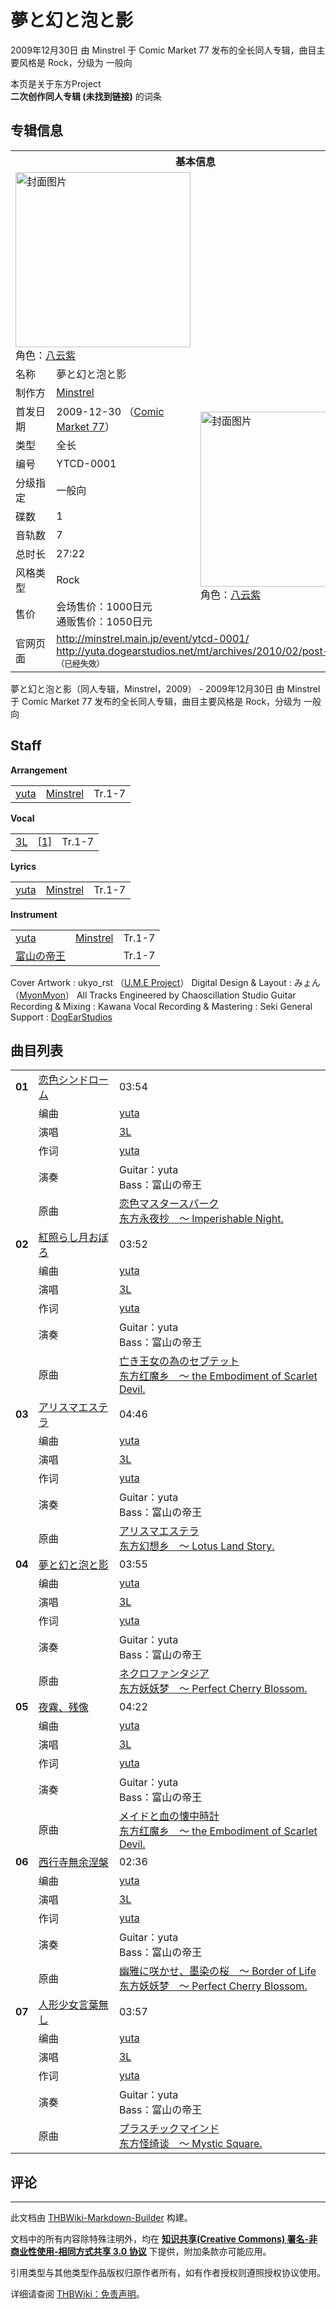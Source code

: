 # 夢と幻と泡と影

<!-- source html: G:\repos\THBWiki-Markdown-Builder\THBWikiMarkdown\Temp\main\8\86\ns0%3A%E5%A4%A2%E3%81%A8%E5%B9%BB%E3%81%A8%E6%B3%A1%E3%81%A8%E5%BD%B1.html -->

2009年12月30日 由 Minstrel 于 Comic Market 77 发布的全长同人专辑，曲目主要风格是 Rock，分级为 一般向

本页是关于东方Project  
 **二次创作同人专辑 (未找到链接)** 的词条

## 专辑信息

<table><tbody><tr><th colspan="3">基本信息</th></tr><tr><td class="cover-artwork-mobile" colspan="2"><a href="./文件-夢と幻と泡と影封面.jpg.md" class="image" title="封面图片"><img alt="封面图片" src="https://upload.thwiki.cc/thumb/a/ab/%E5%A4%A2%E3%81%A8%E5%B9%BB%E3%81%A8%E6%B3%A1%E3%81%A8%E5%BD%B1%E5%B0%81%E9%9D%A2.jpg/280px-%E5%A4%A2%E3%81%A8%E5%B9%BB%E3%81%A8%E6%B3%A1%E3%81%A8%E5%BD%B1%E5%B0%81%E9%9D%A2.jpg" decoding="async" loading="lazy" width="280" height="280" srcset="https://upload.thwiki.cc/thumb/a/ab/%E5%A4%A2%E3%81%A8%E5%B9%BB%E3%81%A8%E6%B3%A1%E3%81%A8%E5%BD%B1%E5%B0%81%E9%9D%A2.jpg/420px-%E5%A4%A2%E3%81%A8%E5%B9%BB%E3%81%A8%E6%B3%A1%E3%81%A8%E5%BD%B1%E5%B0%81%E9%9D%A2.jpg 1.5x, https://upload.thwiki.cc/thumb/a/ab/%E5%A4%A2%E3%81%A8%E5%B9%BB%E3%81%A8%E6%B3%A1%E3%81%A8%E5%BD%B1%E5%B0%81%E9%9D%A2.jpg/560px-%E5%A4%A2%E3%81%A8%E5%B9%BB%E3%81%A8%E6%B3%A1%E3%81%A8%E5%BD%B1%E5%B0%81%E9%9D%A2.jpg 2x" data-file-width="600" data-file-height="600"></a><div class="cover-char">角色：<a href="./八云紫.md" title="八云紫">八云紫</a></div></td>
</tr><tr><td class="label">名称</td><td colspan="2"> 夢と幻と泡と影 </td></tr><tr><td class="label">制作方</td><td><a href="./Minstrel.md" title="Minstrel">Minstrel</a></td><td class="cover-artwork" rowspan="10" style="min-width:280px;"><a href="./文件-夢と幻と泡と影封面.jpg.md" class="image" title="封面图片"><img alt="封面图片" src="https://upload.thwiki.cc/thumb/a/ab/%E5%A4%A2%E3%81%A8%E5%B9%BB%E3%81%A8%E6%B3%A1%E3%81%A8%E5%BD%B1%E5%B0%81%E9%9D%A2.jpg/280px-%E5%A4%A2%E3%81%A8%E5%B9%BB%E3%81%A8%E6%B3%A1%E3%81%A8%E5%BD%B1%E5%B0%81%E9%9D%A2.jpg" decoding="async" loading="lazy" width="280" height="280" srcset="https://upload.thwiki.cc/thumb/a/ab/%E5%A4%A2%E3%81%A8%E5%B9%BB%E3%81%A8%E6%B3%A1%E3%81%A8%E5%BD%B1%E5%B0%81%E9%9D%A2.jpg/420px-%E5%A4%A2%E3%81%A8%E5%B9%BB%E3%81%A8%E6%B3%A1%E3%81%A8%E5%BD%B1%E5%B0%81%E9%9D%A2.jpg 1.5x, https://upload.thwiki.cc/thumb/a/ab/%E5%A4%A2%E3%81%A8%E5%B9%BB%E3%81%A8%E6%B3%A1%E3%81%A8%E5%BD%B1%E5%B0%81%E9%9D%A2.jpg/560px-%E5%A4%A2%E3%81%A8%E5%B9%BB%E3%81%A8%E6%B3%A1%E3%81%A8%E5%BD%B1%E5%B0%81%E9%9D%A2.jpg 2x" data-file-width="600" data-file-height="600"></a><div class="cover-char">角色：<a href="./八云紫.md" title="八云紫">八云紫</a></div></td>
</tr><tr><td class="label">首发日期</td><td>2009-12-30&#160;（<a href="/展会作品列表?e=Comic+Market%2377">Comic Market 77</a>）</td></tr><tr><td class="label">类型</td><td>全长</td></tr><tr><td class="label">编号</td><td>YTCD-0001</td></tr><tr><td class="label">分级指定</td><td>一般向</td></tr><tr><td class="label">碟数</td><td>1</td></tr><tr><td class="label">音轨数</td><td>7</td></tr><tr><td class="label">总时长</td><td>27:22</td></tr><tr><td class="label">风格类型</td><td>Rock</td></tr><tr><td class="label">售价</td><td>会场售价：1000日元<br>通贩售价：1050日元</td></tr>
<tr><td class="label">官网页面</td><td colspan="2"><a rel="nofollow" class="external free" href="http://minstrel.main.jp/event/ytcd-0001/">http://minstrel.main.jp/event/ytcd-0001/</a><br><a rel="nofollow" class="external free" href="http://yuta.dogearstudios.net/mt/archives/2010/02/post-5.html">http://yuta.dogearstudios.net/mt/archives/2010/02/post-5.html</a><br><span style="font-family: sans-serif; cursor: default; color:#555; font-size: 0.8em; bottom: 0.1em; font-weight: bold;" title="连接到已经失效网页">（已经失效）</span></td></tr></tbody></table>

夢と幻と泡と影（同人专辑，Minstrel，2009） - 2009年12月30日 由 Minstrel 于 Comic Market 77 发布的全长同人专辑，曲目主要风格是 Rock，分级为 一般向

## Staff
  
 **Arrangement**   

<table><tbody><tr><td><a href="/index.php?title=yuta&amp;action=edit&amp;redlink=1" class="new" title="yuta（页面不存在）">yuta</a></td><td><a href="./Minstrel.md" title="Minstrel">Minstrel</a></td><td>Tr.1-7</td></tr></tbody></table>

  
 **Vocal**   

<table><tbody><tr><td><a href="./3L.md" title="3L">3L</a></td><td><a rel="nofollow" class="external autonumber" href="http://nerimadaikon.web.fc2.com/">[1]</a></td><td>Tr.1-7</td></tr></tbody></table>

  
 **Lyrics**   

<table><tbody><tr><td><a href="/index.php?title=yuta&amp;action=edit&amp;redlink=1" class="new" title="yuta（页面不存在）">yuta</a></td><td><a href="./Minstrel.md" title="Minstrel">Minstrel</a></td><td>Tr.1-7</td></tr></tbody></table>

  
 **Instrument**   

<table><tbody><tr><td><a href="/index.php?title=yuta&amp;action=edit&amp;redlink=1" class="new" title="yuta（页面不存在）">yuta</a></td><td><a href="./Minstrel.md" title="Minstrel">Minstrel</a></td><td>Tr.1-7</td></tr><tr><td><a href="/index.php?title=%E5%AF%8C%E5%B1%B1%E3%81%AE%E5%B8%9D%E7%8E%8B&amp;action=edit&amp;redlink=1" class="new" title="富山の帝王（页面不存在）">富山の帝王</a></td><td></td><td>Tr.1-7</td></tr></tbody></table>


Cover Artwork
: ukyo_rst （[U.M.E Project](http://ume-project.jp/)）
Digital Design &amp; Layout
: みょん （[MyonMyon](./MyonMyon.md)）
All Tracks Engineered by Chaoscillation Studio
Guitar Recording &amp; Mixing
: Kawana
Vocal Recording &amp; Mastering
: Seki
General Support
: [DogEarStudios](http://www.dogearstudios.net)


## 曲目列表

<table><tbody><tr><td id="1" class="infoRD"><b>01</b></td><td id="恋色シンドローム" colspan="2" class="title"><span class="new" title="（歌词页面不存在）"><a href="/index.php?title=%E6%AD%8C%E8%AF%8D:%E6%81%8B%E8%89%B2%E3%82%B7%E3%83%B3%E3%83%89%E3%83%AD%E3%83%BC%E3%83%A0&amp;boilerplate=模板:页面模板/曲目歌词&amp;action=edit">恋色シンドローム</a></span><span class="thcsearchlinks"><a rel="nofollow" class="external text" href="https://cd.thwiki.cc?arrange=yuta&amp;vocal=3L&amp;lyric=yuta&amp;ogmusic=恋色マスタースパーク&amp;fromwiki=夢と幻と泡と影"><span title="搜索相似同人曲"></span></a></span></td><td class="time">03:54</td></tr><tr><td class="left"></td><td class="label">编曲</td><td class="text" colspan="2"><a href="/index.php?title=yuta&amp;action=edit&amp;redlink=1" class="new" title="yuta（页面不存在）">yuta</a><span class="thcsearchlinks"><a rel="nofollow" class="external text" href="https://cd.thwiki.cc?arrange=，yuta&amp;fromwiki=夢と幻と泡と影"><span></span></a></span></td></tr><tr><td class="left"></td><td class="label">演唱</td><td class="text" colspan="2"><a href="./3L.md" title="3L">3L</a><span class="thcsearchlinks"><a rel="nofollow" class="external text" href="https://cd.thwiki.cc?vocal=3L&amp;fromwiki=夢と幻と泡と影"><span></span></a></span></td></tr><tr><td class="left"></td><td class="label">作词</td><td class="text" colspan="2"><a href="/index.php?title=yuta&amp;action=edit&amp;redlink=1" class="new" title="yuta（页面不存在）">yuta</a><span class="thcsearchlinks"><a rel="nofollow" class="external text" href="https://cd.thwiki.cc?lyric=yuta&amp;fromwiki=夢と幻と泡と影"><span></span></a></span></td></tr><tr><td class="left"></td><td class="label">演奏</td><td class="text" colspan="2">Guitar：yuta <br>Bass：富山の帝王</td></tr><tr><td class="left"></td><td class="label">原曲</td><td class="text" colspan="2"><span class="thcsearchlinks"><a rel="nofollow" class="external text" href="https://cd.thwiki.cc?ogmusic=恋色マスタースパーク&amp;fromwiki=夢と幻と泡と影"><span></span></a></span><div class="ogmusic"><a href="./恋色マスタースパーク.md" class="mw-redirect" title="恋色マスタースパーク">恋色マスタースパーク</a></div><div class="source"><a href="./东方永夜抄_～_Imperishable_Night..md" class="mw-redirect" title="东方永夜抄 ～ Imperishable Night.">东方永夜抄　～ Imperishable Night.</a></div></td></tr>
<tr><td id="2" class="infoRD"><b>02</b></td><td id="紅照らし月おぼろ" colspan="2" class="title"><span class="new" title="（歌词页面不存在）"><a href="/index.php?title=%E6%AD%8C%E8%AF%8D:%E7%B4%85%E7%85%A7%E3%82%89%E3%81%97%E6%9C%88%E3%81%8A%E3%81%BC%E3%82%8D&amp;boilerplate=模板:页面模板/曲目歌词&amp;action=edit">紅照らし月おぼろ</a></span><span class="thcsearchlinks"><a rel="nofollow" class="external text" href="https://cd.thwiki.cc?arrange=yuta&amp;vocal=3L&amp;lyric=yuta&amp;ogmusic=亡き王女の為のセプテット&amp;fromwiki=夢と幻と泡と影"><span title="搜索相似同人曲"></span></a></span></td><td class="time">03:52</td></tr><tr><td class="left"></td><td class="label">编曲</td><td class="text" colspan="2"><a href="/index.php?title=yuta&amp;action=edit&amp;redlink=1" class="new" title="yuta（页面不存在）">yuta</a><span class="thcsearchlinks"><a rel="nofollow" class="external text" href="https://cd.thwiki.cc?arrange=，yuta&amp;fromwiki=夢と幻と泡と影"><span></span></a></span></td></tr><tr><td class="left"></td><td class="label">演唱</td><td class="text" colspan="2"><a href="./3L.md" title="3L">3L</a><span class="thcsearchlinks"><a rel="nofollow" class="external text" href="https://cd.thwiki.cc?vocal=3L&amp;fromwiki=夢と幻と泡と影"><span></span></a></span></td></tr><tr><td class="left"></td><td class="label">作词</td><td class="text" colspan="2"><a href="/index.php?title=yuta&amp;action=edit&amp;redlink=1" class="new" title="yuta（页面不存在）">yuta</a><span class="thcsearchlinks"><a rel="nofollow" class="external text" href="https://cd.thwiki.cc?lyric=yuta&amp;fromwiki=夢と幻と泡と影"><span></span></a></span></td></tr><tr><td class="left"></td><td class="label">演奏</td><td class="text" colspan="2">Guitar：yuta <br>Bass：富山の帝王</td></tr><tr><td class="left"></td><td class="label">原曲</td><td class="text" colspan="2"><span class="thcsearchlinks"><a rel="nofollow" class="external text" href="https://cd.thwiki.cc?ogmusic=亡き王女の為のセプテット&amp;fromwiki=夢と幻と泡と影"><span></span></a></span><div class="ogmusic"><a href="./亡き王女の為のセプテット.md" class="mw-redirect" title="亡き王女の為のセプテット">亡き王女の為のセプテット</a></div><div class="source"><a href="./东方红魔乡_～_the_Embodiment_of_Scarlet_Devil..md" class="mw-redirect" title="东方红魔乡 ～ the Embodiment of Scarlet Devil.">东方红魔乡　～ the Embodiment of Scarlet Devil.</a></div></td></tr>
<tr><td id="3" class="infoRD"><b>03</b></td><td id="アリスマエステラ" colspan="2" class="title"><span class="new" title="（歌词页面不存在）"><a href="/index.php?title=%E6%AD%8C%E8%AF%8D:%E3%82%A2%E3%83%AA%E3%82%B9%E3%83%9E%E3%82%A8%E3%82%B9%E3%83%86%E3%83%A9&amp;boilerplate=模板:页面模板/曲目歌词&amp;action=edit">アリスマエステラ</a></span><span class="thcsearchlinks"><a rel="nofollow" class="external text" href="https://cd.thwiki.cc?arrange=yuta&amp;vocal=3L&amp;lyric=yuta&amp;ogmusic=アリスマエステラ&amp;fromwiki=夢と幻と泡と影"><span title="搜索相似同人曲"></span></a></span></td><td class="time">04:46</td></tr><tr><td class="left"></td><td class="label">编曲</td><td class="text" colspan="2"><a href="/index.php?title=yuta&amp;action=edit&amp;redlink=1" class="new" title="yuta（页面不存在）">yuta</a><span class="thcsearchlinks"><a rel="nofollow" class="external text" href="https://cd.thwiki.cc?arrange=，yuta&amp;fromwiki=夢と幻と泡と影"><span></span></a></span></td></tr><tr><td class="left"></td><td class="label">演唱</td><td class="text" colspan="2"><a href="./3L.md" title="3L">3L</a><span class="thcsearchlinks"><a rel="nofollow" class="external text" href="https://cd.thwiki.cc?vocal=3L&amp;fromwiki=夢と幻と泡と影"><span></span></a></span></td></tr><tr><td class="left"></td><td class="label">作词</td><td class="text" colspan="2"><a href="/index.php?title=yuta&amp;action=edit&amp;redlink=1" class="new" title="yuta（页面不存在）">yuta</a><span class="thcsearchlinks"><a rel="nofollow" class="external text" href="https://cd.thwiki.cc?lyric=yuta&amp;fromwiki=夢と幻と泡と影"><span></span></a></span></td></tr><tr><td class="left"></td><td class="label">演奏</td><td class="text" colspan="2">Guitar：yuta <br>Bass：富山の帝王</td></tr><tr><td class="left"></td><td class="label">原曲</td><td class="text" colspan="2"><span class="thcsearchlinks"><a rel="nofollow" class="external text" href="https://cd.thwiki.cc?ogmusic=アリスマエステラ&amp;fromwiki=夢と幻と泡と影"><span></span></a></span><div class="ogmusic"><a href="./アリスマエステラ.md" class="mw-redirect" title="アリスマエステラ">アリスマエステラ</a></div><div class="source"><a href="./东方幻想乡_～_Lotus_Land_Story..md" class="mw-redirect" title="东方幻想乡 ～ Lotus Land Story.">东方幻想乡　～ Lotus Land Story.</a></div></td></tr>
<tr><td id="4" class="infoRD"><b>04</b></td><td id="夢と幻と泡と影" colspan="2" class="title"><span class="new" title="（歌词页面不存在）"><a href="/index.php?title=%E6%AD%8C%E8%AF%8D:%E5%A4%A2%E3%81%A8%E5%B9%BB%E3%81%A8%E6%B3%A1%E3%81%A8%E5%BD%B1&amp;boilerplate=模板:页面模板/曲目歌词&amp;action=edit">夢と幻と泡と影</a></span><span class="thcsearchlinks"><a rel="nofollow" class="external text" href="https://cd.thwiki.cc?arrange=yuta&amp;vocal=3L&amp;lyric=yuta&amp;ogmusic=ネクロファンタジア&amp;fromwiki=夢と幻と泡と影"><span title="搜索相似同人曲"></span></a></span></td><td class="time">03:55</td></tr><tr><td class="left"></td><td class="label">编曲</td><td class="text" colspan="2"><a href="/index.php?title=yuta&amp;action=edit&amp;redlink=1" class="new" title="yuta（页面不存在）">yuta</a><span class="thcsearchlinks"><a rel="nofollow" class="external text" href="https://cd.thwiki.cc?arrange=，yuta&amp;fromwiki=夢と幻と泡と影"><span></span></a></span></td></tr><tr><td class="left"></td><td class="label">演唱</td><td class="text" colspan="2"><a href="./3L.md" title="3L">3L</a><span class="thcsearchlinks"><a rel="nofollow" class="external text" href="https://cd.thwiki.cc?vocal=3L&amp;fromwiki=夢と幻と泡と影"><span></span></a></span></td></tr><tr><td class="left"></td><td class="label">作词</td><td class="text" colspan="2"><a href="/index.php?title=yuta&amp;action=edit&amp;redlink=1" class="new" title="yuta（页面不存在）">yuta</a><span class="thcsearchlinks"><a rel="nofollow" class="external text" href="https://cd.thwiki.cc?lyric=yuta&amp;fromwiki=夢と幻と泡と影"><span></span></a></span></td></tr><tr><td class="left"></td><td class="label">演奏</td><td class="text" colspan="2">Guitar：yuta <br>Bass：富山の帝王</td></tr><tr><td class="left"></td><td class="label">原曲</td><td class="text" colspan="2"><span class="thcsearchlinks"><a rel="nofollow" class="external text" href="https://cd.thwiki.cc?ogmusic=ネクロファンタジア&amp;fromwiki=夢と幻と泡と影"><span></span></a></span><div class="ogmusic"><a href="./ネクロファンタジア.md" class="mw-redirect" title="ネクロファンタジア">ネクロファンタジア</a></div><div class="source"><a href="./东方妖妖梦_～_Perfect_Cherry_Blossom..md" class="mw-redirect" title="东方妖妖梦 ～ Perfect Cherry Blossom.">东方妖妖梦　～ Perfect Cherry Blossom.</a></div></td></tr>
<tr><td id="5" class="infoRD"><b>05</b></td><td id="夜霧、残像" colspan="2" class="title"><span class="new" title="（歌词页面不存在）"><a href="/index.php?title=%E6%AD%8C%E8%AF%8D:%E5%A4%9C%E9%9C%A7%E3%80%81%E6%AE%8B%E5%83%8F&amp;boilerplate=模板:页面模板/曲目歌词&amp;action=edit">夜霧、残像</a></span><span class="thcsearchlinks"><a rel="nofollow" class="external text" href="https://cd.thwiki.cc?arrange=yuta&amp;vocal=3L&amp;lyric=yuta&amp;ogmusic=メイドと血の懐中時計&amp;fromwiki=夢と幻と泡と影"><span title="搜索相似同人曲"></span></a></span></td><td class="time">04:22</td></tr><tr><td class="left"></td><td class="label">编曲</td><td class="text" colspan="2"><a href="/index.php?title=yuta&amp;action=edit&amp;redlink=1" class="new" title="yuta（页面不存在）">yuta</a><span class="thcsearchlinks"><a rel="nofollow" class="external text" href="https://cd.thwiki.cc?arrange=，yuta&amp;fromwiki=夢と幻と泡と影"><span></span></a></span></td></tr><tr><td class="left"></td><td class="label">演唱</td><td class="text" colspan="2"><a href="./3L.md" title="3L">3L</a><span class="thcsearchlinks"><a rel="nofollow" class="external text" href="https://cd.thwiki.cc?vocal=3L&amp;fromwiki=夢と幻と泡と影"><span></span></a></span></td></tr><tr><td class="left"></td><td class="label">作词</td><td class="text" colspan="2"><a href="/index.php?title=yuta&amp;action=edit&amp;redlink=1" class="new" title="yuta（页面不存在）">yuta</a><span class="thcsearchlinks"><a rel="nofollow" class="external text" href="https://cd.thwiki.cc?lyric=yuta&amp;fromwiki=夢と幻と泡と影"><span></span></a></span></td></tr><tr><td class="left"></td><td class="label">演奏</td><td class="text" colspan="2">Guitar：yuta <br>Bass：富山の帝王</td></tr><tr><td class="left"></td><td class="label">原曲</td><td class="text" colspan="2"><span class="thcsearchlinks"><a rel="nofollow" class="external text" href="https://cd.thwiki.cc?ogmusic=メイドと血の懐中時計&amp;fromwiki=夢と幻と泡と影"><span></span></a></span><div class="ogmusic"><a href="./メイドと血の懐中時計.md" class="mw-redirect" title="メイドと血の懐中時計">メイドと血の懐中時計</a></div><div class="source"><a href="./东方红魔乡_～_the_Embodiment_of_Scarlet_Devil..md" class="mw-redirect" title="东方红魔乡 ～ the Embodiment of Scarlet Devil.">东方红魔乡　～ the Embodiment of Scarlet Devil.</a></div></td></tr>
<tr><td id="6" class="infoRD"><b>06</b></td><td id="西行寺無余涅槃" colspan="2" class="title"><span class="new" title="（歌词页面不存在）"><a href="/index.php?title=%E6%AD%8C%E8%AF%8D:%E8%A5%BF%E8%A1%8C%E5%AF%BA%E7%84%A1%E4%BD%99%E6%B6%85%E6%A7%83&amp;boilerplate=模板:页面模板/曲目歌词&amp;action=edit">西行寺無余涅槃</a></span><span class="thcsearchlinks"><a rel="nofollow" class="external text" href="https://cd.thwiki.cc?arrange=yuta&amp;vocal=3L&amp;lyric=yuta&amp;ogmusic=幽雅に咲かせ、墨染の桜　～ Border of Life&amp;fromwiki=夢と幻と泡と影"><span title="搜索相似同人曲"></span></a></span></td><td class="time">02:36</td></tr><tr><td class="left"></td><td class="label">编曲</td><td class="text" colspan="2"><a href="/index.php?title=yuta&amp;action=edit&amp;redlink=1" class="new" title="yuta（页面不存在）">yuta</a><span class="thcsearchlinks"><a rel="nofollow" class="external text" href="https://cd.thwiki.cc?arrange=，yuta&amp;fromwiki=夢と幻と泡と影"><span></span></a></span></td></tr><tr><td class="left"></td><td class="label">演唱</td><td class="text" colspan="2"><a href="./3L.md" title="3L">3L</a><span class="thcsearchlinks"><a rel="nofollow" class="external text" href="https://cd.thwiki.cc?vocal=3L&amp;fromwiki=夢と幻と泡と影"><span></span></a></span></td></tr><tr><td class="left"></td><td class="label">作词</td><td class="text" colspan="2"><a href="/index.php?title=yuta&amp;action=edit&amp;redlink=1" class="new" title="yuta（页面不存在）">yuta</a><span class="thcsearchlinks"><a rel="nofollow" class="external text" href="https://cd.thwiki.cc?lyric=yuta&amp;fromwiki=夢と幻と泡と影"><span></span></a></span></td></tr><tr><td class="left"></td><td class="label">演奏</td><td class="text" colspan="2">Guitar：yuta <br>Bass：富山の帝王</td></tr><tr><td class="left"></td><td class="label">原曲</td><td class="text" colspan="2"><span class="thcsearchlinks"><a rel="nofollow" class="external text" href="https://cd.thwiki.cc?ogmusic=幽雅に咲かせ、墨染の桜　～ Border of Life&amp;fromwiki=夢と幻と泡と影"><span></span></a></span><div class="ogmusic"><a href="./幽雅に咲かせ、墨染の桜_～_Border_of_Life.md" class="mw-redirect" title="幽雅に咲かせ、墨染の桜 ～ Border of Life">幽雅に咲かせ、墨染の桜　～ Border of Life</a></div><div class="source"><a href="./东方妖妖梦_～_Perfect_Cherry_Blossom..md" class="mw-redirect" title="东方妖妖梦 ～ Perfect Cherry Blossom.">东方妖妖梦　～ Perfect Cherry Blossom.</a></div></td></tr>
<tr><td id="7" class="infoRD"><b>07</b></td><td id="人形少女言葉無し" colspan="2" class="title"><span class="new" title="（歌词页面不存在）"><a href="/index.php?title=%E6%AD%8C%E8%AF%8D:%E4%BA%BA%E5%BD%A2%E5%B0%91%E5%A5%B3%E8%A8%80%E8%91%89%E7%84%A1%E3%81%97&amp;boilerplate=模板:页面模板/曲目歌词&amp;action=edit">人形少女言葉無し</a></span><span class="thcsearchlinks"><a rel="nofollow" class="external text" href="https://cd.thwiki.cc?arrange=yuta&amp;vocal=3L&amp;lyric=yuta&amp;ogmusic=プラスチックマインド&amp;fromwiki=夢と幻と泡と影"><span title="搜索相似同人曲"></span></a></span></td><td class="time">03:57</td></tr><tr><td class="left"></td><td class="label">编曲</td><td class="text" colspan="2"><a href="/index.php?title=yuta&amp;action=edit&amp;redlink=1" class="new" title="yuta（页面不存在）">yuta</a><span class="thcsearchlinks"><a rel="nofollow" class="external text" href="https://cd.thwiki.cc?arrange=，yuta&amp;fromwiki=夢と幻と泡と影"><span></span></a></span></td></tr><tr><td class="left"></td><td class="label">演唱</td><td class="text" colspan="2"><a href="./3L.md" title="3L">3L</a><span class="thcsearchlinks"><a rel="nofollow" class="external text" href="https://cd.thwiki.cc?vocal=3L&amp;fromwiki=夢と幻と泡と影"><span></span></a></span></td></tr><tr><td class="left"></td><td class="label">作词</td><td class="text" colspan="2"><a href="/index.php?title=yuta&amp;action=edit&amp;redlink=1" class="new" title="yuta（页面不存在）">yuta</a><span class="thcsearchlinks"><a rel="nofollow" class="external text" href="https://cd.thwiki.cc?lyric=yuta&amp;fromwiki=夢と幻と泡と影"><span></span></a></span></td></tr><tr><td class="left"></td><td class="label">演奏</td><td class="text" colspan="2">Guitar：yuta <br>Bass：富山の帝王</td></tr><tr><td class="left"></td><td class="label">原曲</td><td class="text" colspan="2"><span class="thcsearchlinks"><a rel="nofollow" class="external text" href="https://cd.thwiki.cc?ogmusic=プラスチックマインド&amp;fromwiki=夢と幻と泡と影"><span></span></a></span><div class="ogmusic"><a href="./プラスチックマインド.md" class="mw-redirect" title="プラスチックマインド">プラスチックマインド</a></div><div class="source"><a href="./东方怪绮谈_～_Mystic_Square..md" class="mw-redirect" title="东方怪绮谈 ～ Mystic Square.">东方怪绮谈　～ Mystic Square.</a></div></td></tr></tbody></table>



## 评论




---

此文档由 [THBWiki-Markdown-Builder](https://github.com/Delsin-Yu/THBWiki-Markdown-Builder) 构建。

文档中的所有内容除特殊注明外，均在 [**知识共享(Creative Commons) 署名-非商业性使用-相同方式共享 3.0 协议**](https://creativecommons.org/licenses/by-sa/3.0/deed.zh-hans) 下提供，附加条款亦可能应用。

引用类型与其他类型作品版权归原作者所有，如有作者授权则遵照授权协议使用。

详细请查阅 [THBWiki：免责声明](https://thbwiki.cc/THBWiki:%E5%85%8D%E8%B4%A3%E5%A3%B0%E6%98%8E)。

